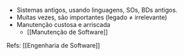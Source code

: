 - Sistemas antigos, usando linguagens, SOs, BDs antigos.
- Muitas vezes, são importantes (legado ≠ irrelevante)
- Manutenção custosa e arriscada
	- [[Manutenção de Software]]

Refs: [[Engenharia de Software]]